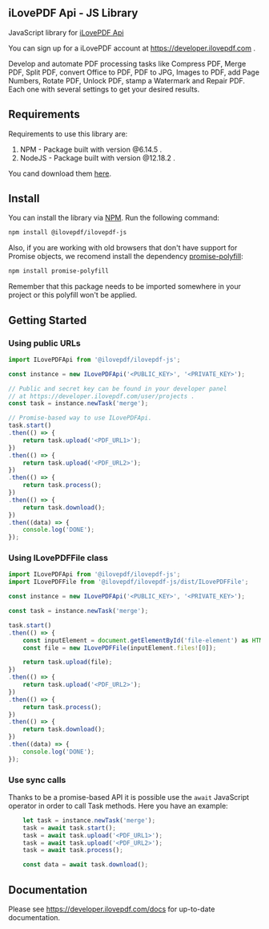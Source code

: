 iLovePDF Api - JS Library
--------------------------

JavaScript library for [iLovePDF Api](https://developer.ilovepdf.com)

You can sign up for a iLovePDF account at https://developer.ilovepdf.com .

Develop and automate PDF processing tasks like Compress PDF, Merge PDF, Split PDF, convert Office to PDF, PDF to JPG, Images to PDF, add Page Numbers, Rotate PDF, Unlock PDF, stamp a Watermark and Repair PDF. Each one with several settings to get your desired results.

## Requirements

Requirements to use this library are:

1. NPM - Package built with version @6.14.5 .
2. NodeJS - Package built with version @12.18.2 .

You cand download them [here](https://nodejs.org/en).

## Install

You can install the library via [NPM](https://www.npmjs.com). Run the following command:

```bash
npm install @ilovepdf/ilovepdf-js
```

Also, if you are working with old browsers that don't have support for Promise objects, we recomend install the dependency [promise-polyfill](https://www.npmjs.com/package/promise-polyfill):

```bash
npm install promise-polyfill
```

Remember that this package needs to be imported somewhere in your project or this polyfill won't be applied.

## Getting Started

### Using public URLs

```js
import ILovePDFApi from '@ilovepdf/ilovepdf-js';

const instance = new ILovePDFApi('<PUBLIC_KEY>', '<PRIVATE_KEY>');

// Public and secret key can be found in your developer panel
// at https://developer.ilovepdf.com/user/projects .
const task = instance.newTask('merge');

// Promise-based way to use ILovePDFApi.
task.start()
.then(() => {
    return task.upload('<PDF_URL1>');
})
.then(() => {
    return task.upload('<PDF_URL2>');
})
.then(() => {
    return task.process();
})
.then(() => {
    return task.download();
})
.then((data) => {
    console.log('DONE');
});
```

### Using ILovePDFFile class

```js
import ILovePDFApi from '@ilovepdf/ilovepdf-js';
import ILovePDFFile from '@ilovepdf/ilovepdf-js/dist/ILovePDFFile';

const instance = new ILovePDFApi('<PUBLIC_KEY>', '<PRIVATE_KEY>');

const task = instance.newTask('merge');

task.start()
.then(() => {
    const inputElement = document.getElementById('file-element') as HTMLInputElement;
    const file = new ILovePDFFile(inputElement.files![0]);

    return task.upload(file);
})
.then(() => {
    return task.upload('<PDF_URL2>');
})
.then(() => {
    return task.process();
})
.then(() => {
    return task.download();
})
.then((data) => {
    console.log('DONE');
});
```

### Use sync calls

Thanks to be a promise-based API it is possible use the `await` JavaScript operator in order to call Task methods. Here you have an example:

```js
    let task = instance.newTask('merge');
    task = await task.start();
    task = await task.upload('<PDF_URL1>');
    task = await task.upload('<PDF_URL2>');
    task = await task.process();

    const data = await task.download();
```

## Documentation

Please see https://developer.ilovepdf.com/docs for up-to-date documentation.

<!-- TALK WITH MARCO OR ALEIX -->
<!-- ## License
The code is available as open source under the terms of the [MIT License](http://opensource.org/licenses/MIT). -->